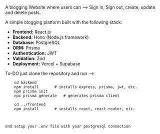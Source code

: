 A blogging Website where users can -->
    Sign in, Sign out, create, update and delete posts.

A simple blogging platform built with the following stack:

- **Frontend:** React.js  
- **Backend:** Hono (Node.js framework)  
- **Database:** PostgreSQL  
- **ORM:** Prisma  
- **Authentication:** JWT  
- **Validation:** Zod  
- **Deployment:** Vercel + Supabase


To-DO
    just clone the repository and run -->
       
        cd backend
        npm install       # installs express, prisma, jwt, etc.
        npm prisma init
        npx prisma generate   # generates prisma client

        cd ../frontend
        npm install       # installs react, react-router, etc.

        

    and setup your .env file with your postgresql connection

